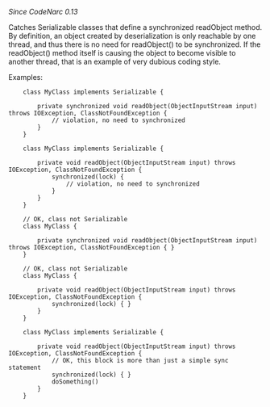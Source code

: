 
*Since CodeNarc 0.13*

Catches Serializable classes that define a synchronized readObject method. By definition, an object created by
deserialization is only reachable by one thread, and thus there is no need for readObject() to be synchronized. If
the readObject() method itself is causing the object to become visible to another thread, that is an example of very
dubious coding style.

Examples:

```
    class MyClass implements Serializable {

        private synchronized void readObject(ObjectInputStream input) throws IOException, ClassNotFoundException {
            // violation, no need to synchronized
        }
    }

    class MyClass implements Serializable {

        private void readObject(ObjectInputStream input) throws IOException, ClassNotFoundException {
            synchronized(lock) {
                // violation, no need to synchronized
            }
        }
    }

    // OK, class not Serializable
    class MyClass {

        private synchronized void readObject(ObjectInputStream input) throws IOException, ClassNotFoundException { }
    }

    // OK, class not Serializable
    class MyClass {

        private void readObject(ObjectInputStream input) throws IOException, ClassNotFoundException {
            synchronized(lock) { }
        }
    }

    class MyClass implements Serializable {

        private void readObject(ObjectInputStream input) throws IOException, ClassNotFoundException {
            // OK, this block is more than just a simple sync statement
            synchronized(lock) { }
            doSomething()
        }
    }
```
